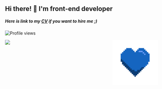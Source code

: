 ## Hi there! 👋 I'm front-end developer
##### Here is link to my [CV](https://mnik01.notion.site/70447c0ca6634f40a0757df88c784ec0) if you want to hire me ;)

![Profile views](https://gpvc.arturio.dev/mnik01)


<div style="display: flex;">
  <img style="width: 400px;" src="https://github-readme-stats.vercel.app/api?username=mnik01&hide=stars&count_private=true&show_icons=true&theme=tokyonight">
  <img style="width: 150px; height: 150px;" src="./heart.gif">
</div>
